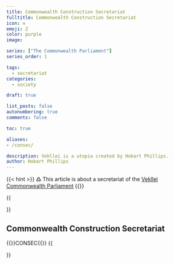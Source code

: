 ```yaml
---
title: Commonwealth Construction Secretariat 
fulltitle: Commonwealth Construction Secretariat 
icon: ⚒️
emoji: Ζ
color: purple
image: 

series: ["The Commonwealth Parliament"]
series_order: 1

tags: 
  - secretariat
categories:
  - society

draft: true

list_posts: false
autonumbering: true
comments: false

toc: true

aliases:
- /consec/

description: Vekllei is a utopia created by Hobart Phillips.
author: Hobart Phillips
---
```

{{< hint >}}
߷ This article is about a secretariat of the [Vekllei](/utopia/vekllei/) [Commonwealth Parliament](/utopia/society/state/government/commonwealth/)
{{</hint>}}

{{<section>}}
## Commonwealth Construction Secretariat 
{{<boxtag teal>}}CONSEC{{</boxtag>}}
{{</section>}}